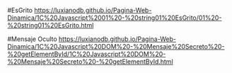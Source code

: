 #EsGrito
https://luxianodb.github.io/Pagina-Web-Dinamica/1C%20Javascript%2001%20-%20string01%20EsGrito/01%20-%20string01%20EsGrito.html


#Mensaje Oculto
https://luxianodb.github.io/Pagina-Web-Dinamica/1C%20Javascript%20DOM%20-%20Mensaje%20Secreto%20-%20getElementById/1C%20Javascript%20DOM%20-%20Mensaje%20Secreto%20-%20getElementById.html
